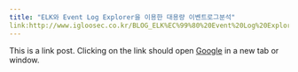 ```yaml
---
title: "ELK와 Event Log Explorer을 이용한 대용량 이벤트로그분석"
link:http://www.igloosec.co.kr/BLOG_ELK%EC%99%80%20Event%20Log%20Explorer%EB%A5%BC%20%EC%9D%B4%EC%9A%A9%ED%95%9C%20%EB%8C%80%EC%9A%A9%EB%9F%89%20%EC%9D%B4%EB%B2%A4%ED%8A%B8%20%EB%A1%9C%EA%B7%B8%20%EB%B6%84%EC%84%9D?searchItem=&searchWord=&bbsCateId=1&gotoPage=1
---
```

This is a link post. Clicking on the link should open [Google](http://www.igloosec.co.kr/BLOG_ELK) in a new tab or window.
